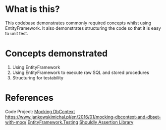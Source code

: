 # What is this?
This codebase demonstrates commonly required concepts whilst using EntityFramework. It also demonstrates structuring 
the code so that it is easy to unit test.

# Concepts demonstrated

1. Using EntityFramework 
2. Using EntityFramework to execute raw SQL and stored procedures
3. Structuring for testability

# References
Code Project: [Mocking DbContext](https://www.codeproject.com/tips/1081815/mocking-ef-dbcontext)
https://www.jankowskimichal.pl/en/2016/01/mocking-dbcontext-and-dbset-with-moq/
[EntityFramework.Testing](https://github.com/scott-xu/EntityFramework.Testing)
[Shouldly Assertion Library](http://shouldly.readthedocs.io/en/latest/)